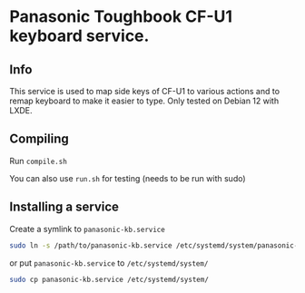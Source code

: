 # Panasonic Toughbook CF-U1 keyboard service.

## Info

This service is used to map side keys of CF-U1 to various actions and to remap keyboard to make it easier to type. Only tested on Debian 12 with LXDE.

## Compiling

Run `compile.sh`

You can also use `run.sh` for testing (needs to be run with sudo)

## Installing a service

Create a symlink to `panasonic-kb.service`

```sh
sudo ln -s /path/to/panasonic-kb.service /etc/systemd/system/panasonic-kb.service
```

or put `panasonic-kb.service` to `/etc/systemd/system/`

```sh
sudo cp panasonic-kb.service /etc/systemd/system/
```
